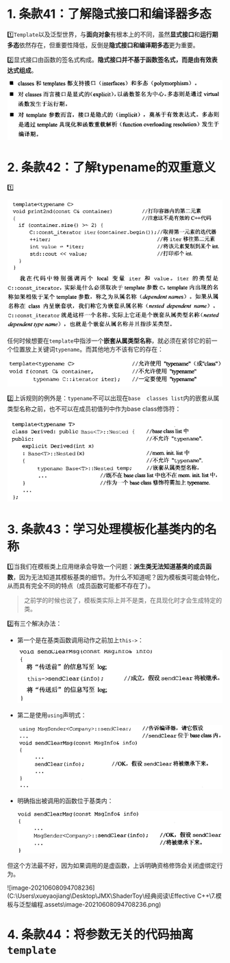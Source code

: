 # 1. 条款41：了解隐式接口和编译器多态

:one:`Template`以及泛型世界，与**面向对象**有根本上的不同，虽然**显式接口**和**运行期多态**依然存在，但重要性降低，反倒是**隐式接口和编译期多态**更为重要。

:two:显式接口由函数的签名式构成。**隐式接口并不基于函数签名式，而是由有效表达式组成**。

![image-20210608092202693](7.模板与泛型编程.assets\image-20210608092202693.png)



# 2. 条款42：了解typename的双重意义

:one:

![image-20210608092542520](7.模板与泛型编程.assets\image-20210608092542520.png)

任何时候想要在`template`中指涉一个**嵌套从属类型名称**，就必须在紧邻它的前一个位置放上关键词`typename`。而其他地方不该有它的存在：

![image-20210608092930165](7.模板与泛型编程.assets\image-20210608092930165.png)

:two:上诉规则的例外是：`typename`不可以出现在`base  classes list`内的嵌套从属类型名称之前，也不可以在成员初值列中作为base class修饰符：

![image-20210608093151836](7.模板与泛型编程.assets\image-20210608093151836-1623115916517.png)



# 3. 条款43：学习处理模板化基类内的名称

:one:当我们​在模板类上应用继承会导致一个问题：**派生类无法知道基类的成员函数**，因为无法知道其模板基类的细节。为什么不知道呢？因为模板类可能会特化，从而具有完全不同的特点（成员函数可能都不存在了）。

> 之前学的时候也说了，模板类实际上并不是类，在具现化时才会生成特定的类。

:two:有三个解决办法：

- 第一个是在基类函数调用动作之前加上`this->`：

  ![image-20210608094401418](7.模板与泛型编程.assets\image-20210608094401418.png)

- 第二是使用`using`声明式：

  ![image-20210608094454330](7.模板与泛型编程.assets\image-20210608094454330.png)

- 明确指出被调用的函数位于基类内：

  ![image-20210608094536073](7.模板与泛型编程.assets\image-20210608094536073.png)

但这个方法最不好，因为如果调用的是虚函数，上诉明确资格修饰会关闭虚绑定行为。

![image-20210608094708236](C:\Users\xueyaojiang\Desktop\JMX\ShaderToy\经典阅读\Effective C++\7.模板与泛型编程.assets\image-20210608094708236.png)



# 4. 条款44：将参数无关的代码抽离`template`

